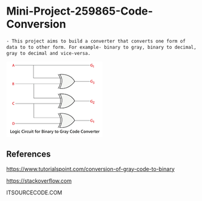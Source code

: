 # Mini-Project-259865-Code-Conversion
    - This project aims to build a converter that converts one form of data to to other form. For example- binary to gray, binary to decimal, gray to decimal and vice-versa.

![Image 1](https://github.com/Raghavendra-Handral/Mini-Project-259865-Code-Conversion/blob/a011f5794d8e409ee5fec274e209ceca399b96e3/b2g.png)

## References 
https://www.tutorialspoint.com/conversion-of-gray-code-to-binary

https://stackoverflow.com

ITSOURCECODE.COM
